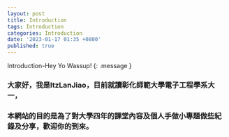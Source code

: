 ```yaml
---
layout: post
title: Introduction
tags: Introduction
categories: Introduction
date: '2023-01-17 01:35 +0800'
published: true
---
```

Introduction-Hey Yo Wassup!
{: .message }

### 大家好，我是ItzLanJiao，目前就讀彰化師範大學電子工程學系大一，
### 本網站的目的是為了對大學四年的課堂內容及個人手做小專題做些紀錄及分享，歡迎你的到來。
